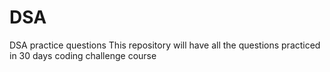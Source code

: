 # DSA
DSA practice questions
This repository will have all the questions practiced in 30 days coding challenge course
